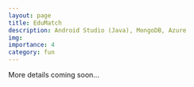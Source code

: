 ```yaml
---
layout: page
title: EduMatch
description: Android Studio (Java), MongoDB, Azure
img:
importance: 4
category: fun
---
```


More details coming soon...